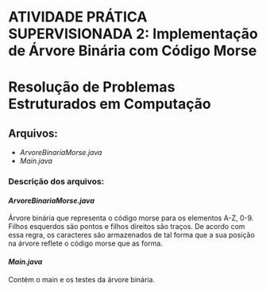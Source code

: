 
# ATIVIDADE PRÁTICA SUPERVISIONADA 2: Implementação de Árvore Binária com Código Morse
# Resolução de Problemas Estruturados em Computação

## Arquivos:

- *ArvoreBinariaMorse.java*
- *Main.java*

### Descrição dos arquivos:


#### *ArvoreBinariaMorse.java*

Árvore binária que representa o código morse para os elementos A-Z, 0-9. Filhos esquerdos são pontos e filhos direitos são traços. De acordo com essa regra, os caracteres são armazenados de tal forma que a sua posição na árvore reflete o código morse que as forma.

#### *Main.java*

Contém o main e os testes da árvore binária.
